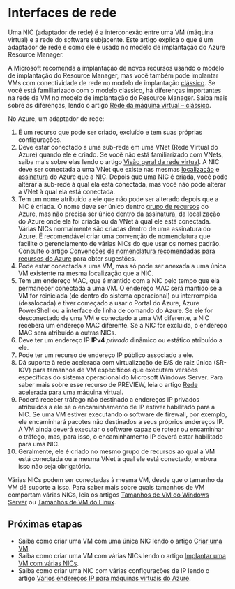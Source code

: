 <properties 
   pageTitle="Adaptadores de rede | Microsoft Azure"
   description="Saiba mais sobre adaptadores de rede no Azure Resource Manager."
   services="virtual-network"
   documentationCenter="na"
   authors="jimdial"
   manager="carmonm"
   editor=""
   tags="azure-resource-manager"
/>
<tags 
   ms.service="virtual-network"
   ms.devlang="na"
   ms.topic="article"
   ms.tgt_pltfrm="na"
   ms.workload="infrastructure-services"
   ms.date="09/23/2016"
   ms.author="jdial" />

# Interfaces de rede

Uma NIC (adaptador de rede) é a interconexão entre uma VM (máquina virtual) e a rede do software subjacente. Este artigo explica o que é um adaptador de rede e como ele é usado no modelo de implantação do Azure Resource Manager.

A Microsoft recomenda a implantação de novos recursos usando o modelo de implantação do Resource Manager, mas você também pode implantar VMs com conectividade de rede no modelo de implantação [clássico](virtual-network-ip-addresses-overview-classic.md). Se você está familiarizado com o modelo clássico, há diferenças importantes na rede da VM no modelo de implantação do Resource Manager. Saiba mais sobre as diferenças, lendo o artigo [Rede da máquina virtual – clássico](virtual-network-ip-addresses-overview-classic.md#differences-between-resource-manager-and-classic-deployments).

No Azure, um adaptador de rede:

1. É um recurso que pode ser criado, excluído e tem suas próprias configurações.
2. Deve estar conectado a uma sub-rede em uma VNet (Rede Virtual do Azure) quando ele é criado. Se você não está familiarizado com VNets, saiba mais sobre elas lendo o artigo [Visão geral da rede virtual](virtual-networks-overview.md). A NIC deve ser conectada a uma VNet que existe nas mesmas [localização](https://azure.microsoft.com/regions) e [assinatura](../azure-glossary-cloud-terminology.md#subscription) do Azure que a NIC. Depois que uma NIC é criada, você pode alterar a sub-rede à qual ela está conectada, mas você não pode alterar a VNet à qual ela está conectada.
3. Tem um nome atribuído a ele que não pode ser alterado depois que a NIC é criada. O nome deve ser único dentro [grupo de recursos](../resource-group-overview.md#resource-groups) do Azure, mas não precisa ser único dentro da assinatura, da localização do Azure onde ela foi criada ou da VNet à qual ele está conectada. Várias NICs normalmente são criadas dentro de uma assinatura do Azure. É recomendável criar uma convenção de nomenclatura que facilite o gerenciamento de várias NICs do que usar os nomes padrão. Consulte o artigo [Convenções de nomenclatura recomendadas para recursos do Azure](../guidance/guidance-naming-conventions.md) para obter sugestões.
4. Pode estar conectada a uma VM, mas só pode ser anexada a uma única VM existente na mesma localização que a NIC.
5. Tem um endereço MAC, que é mantido com a NIC pelo tempo que ela permanecer conectada a uma VM. O endereço MAC será mantido se a VM for reiniciada (de dentro do sistema operacional) ou interrompida (desalocada) e tiver começado a usar o Portal do Azure, Azure PowerShell ou a interface de linha de comando do Azure. Se ele for desconectado de uma VM e conectado a uma VM diferente, a NIC receberá um endereço MAC diferente. Se a NIC for excluída, o endereço MAC será atribuído a outras NICs.
6. Deve ter um endereço IP **IPv4** *privado* dinâmico ou estático atribuído a ele.
8. Pode ter um recurso de endereço IP público associado a ele.
9. Dá suporte à rede acelerada com virtualização de E/S de raiz única (SR-IOV) para tamanhos de VM específicos que executam versões específicas do sistema operacional do Microsoft Windows Server. Para saber mais sobre esse recurso de PREVIEW, leia o artigo [Rede acelerada para uma máquina virtual](virtual-network-accelerated-networking-powershell.md).
10. Poderá receber tráfego não destinado a endereços IP privados atribuídos a ele se o encaminhamento de IP estiver habilitado para a NIC. Se uma VM estiver executando o software de firewall, por exemplo, ele encaminhará pacotes não destinados a seus próprios endereços IP. A VM ainda deverá executar o software capaz de rotear ou encaminhar o tráfego, mas, para isso, o encaminhamento IP deverá estar habilitado para uma NIC.
11. Geralmente, ele é criado no mesmo grupo de recursos ao qual a VM está conectada ou a mesma VNet à qual ele está conectado, embora isso não seja obrigatório.

Várias NICs podem ser conectadas à mesma VM, desde que o tamanho da VM dê suporte a isso. Para saber mais sobre quais tamanhos de VM comportam várias NICs, leia os artigos [Tamanhos de VM do Windows Server](../virtual-machines/virtual-machines-windows-sizes.md) ou [Tamanhos de VM do Linux](../virtual-machines/virtual-machines-linux-sizes.md).

## Próximas etapas

- Saiba como criar uma VM com uma única NIC lendo o artigo [Criar uma VM](../virtual-machines/virtual-machines-windows-hero-tutorial.md).
- Saiba como criar uma VM com várias NICs lendo o artigo [Implantar uma VM com várias NICs](virtual-network-deploy-multinic-arm-ps.md).
- Saiba como criar uma NIC com várias configurações de IP lendo o artigo [Vários endereços IP para máquinas virtuais do Azure](virtual-network-multiple-ip-addresses-powershell.md).

<!---HONumber=AcomDC_0928_2016-->